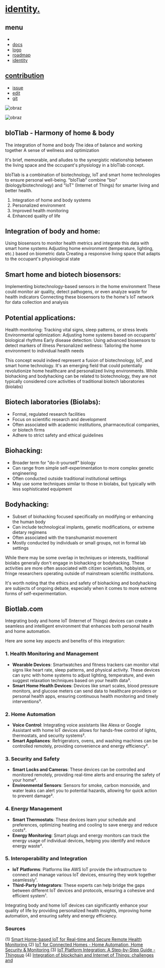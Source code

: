 # [identity.](http://identity.)

## menu

+ [](http://www.)
+ [docs](http://docs.)
+ [logo](http://logo.)
+ [roadmap](http://roadmap.)
+ [identity](http://identity.)


## [contribution](http://contribution.softreck.dev)

+ [issue](https://github.com/biotlab/identity/issues/new)
+ [edit](https://github.com/biotlab/identity/edit/main/README.md)
+ [git](https://github.com/biotlab/)



![obraz](https://github.com/user-attachments/assets/262e79c0-7366-4195-a1ce-a619d9df5340)


![obraz](https://github.com/user-attachments/assets/8a54aa74-b4eb-4d03-a52a-8dbb5eeab1cb)

## bIoTlab - Harmony of home & body


The integration of home and body
The idea of balance and working together
A sense of wellness and optimization

It's brief, memorable, and alludes to the synergistic relationship between the living space and the occupant's physiology in a bIoTlab concept.

bIoTlab is a combination of biotechnology, IoT and smart home technologies to ensure personal well-being.
"bIoTlab" combine "bio" (biology/biotechnology) and "IoT" (Internet of Things) for smarter living and better health.

1. Integration of home and body systems
2. Personalized environment
3. Improved health monitoring
4. Enhanced quality of life





## Integration of body and home:

Using biosensors to monitor health metrics and integrate this data with smart home systems
Adjusting home environment (temperature, lighting, etc.) based on biometric data
Creating a responsive living space that adapts to the occupant's physiological state


## Smart home and biotech biosensors:

Implementing biotechnology-based sensors in the home environment
These could monitor air quality, detect pathogens, or even analyze waste for health indicators
Connecting these biosensors to the home's IoT network for data collection and analysis


## Potential applications:

Health monitoring: Tracking vital signs, sleep patterns, or stress levels
Environmental optimization: Adjusting home systems based on occupants' biological rhythms
Early disease detection: Using advanced biosensors to detect markers of illness
Personalized wellness: Tailoring the home environment to individual health needs



This concept would indeed represent a fusion of biotechnology, IoT, and smart home technology.
It's an emerging field that could potentially revolutionize home healthcare and personalized living environments.
While biohacking and bodyhacking can be related to biotechnology, they are not typically considered core activities of traditional biotech laboratories (biolabs)

## Biotech laboratories (Biolabs):
- Formal, regulated research facilities
- Focus on scientific research and development
- Often associated with academic institutions, pharmaceutical companies, or biotech firms
- Adhere to strict safety and ethical guidelines

## Biohacking:
- Broader term for "do-it-yourself" biology
- Can range from simple self-experimentation to more complex genetic engineering
- Often conducted outside traditional institutional settings
- May use some techniques similar to those in biolabs, but typically with less sophisticated equipment

## Bodyhacking:
- Subset of biohacking focused specifically on modifying or enhancing the human body
- Can include technological implants, genetic modifications, or extreme dietary regimens
- Often associated with the transhumanist movement
- Mostly conducted by individuals or small groups, not in formal lab settings

While there may be some overlap in techniques or interests, traditional biolabs generally don't engage in biohacking or bodyhacking. These activities are more often associated with citizen scientists, hobbyists, or fringe researchers operating outside of mainstream scientific institutions.

It's worth noting that the ethics and safety of biohacking and bodyhacking are subjects of ongoing debate, especially when it comes to more extreme forms of self-experimentation.


## Biotlab.com

Integrating body and home IoT (Internet of Things) devices can create a seamless and intelligent environment that enhances both personal health and home automation. 

Here are some key aspects and benefits of this integration:

### **1. Health Monitoring and Management**
- **Wearable Devices**: Smartwatches and fitness trackers can monitor vital signs like heart rate, sleep patterns, and physical activity. These devices can sync with home systems to adjust lighting, temperature, and even suggest relaxation techniques based on your health data³.
- **Smart Home Health Devices**: Devices like smart scales, blood pressure monitors, and glucose meters can send data to healthcare providers or personal health apps, ensuring continuous health monitoring and timely interventions³.

### **2. Home Automation**
- **Voice Control**: Integrating voice assistants like Alexa or Google Assistant with home IoT devices allows for hands-free control of lights, thermostats, and security systems².
- **Smart Appliances**: Refrigerators, ovens, and washing machines can be controlled remotely, providing convenience and energy efficiency².

### **3. Security and Safety**
- **Smart Locks and Cameras**: These devices can be controlled and monitored remotely, providing real-time alerts and ensuring the safety of your home².
- **Environmental Sensors**: Sensors for smoke, carbon monoxide, and water leaks can alert you to potential hazards, allowing for quick action to prevent damage².

### **4. Energy Management**
- **Smart Thermostats**: These devices learn your schedule and preferences, optimizing heating and cooling to save energy and reduce costs².
- **Energy Monitoring**: Smart plugs and energy monitors can track the energy usage of individual devices, helping you identify and reduce energy waste².

### **5. Interoperability and Integration**
- **IoT Platforms**: Platforms like AWS IoT provide the infrastructure to connect and manage various IoT devices, ensuring they work together seamlessly¹.
- **Third-Party Integrators**: These experts can help bridge the gaps between different IoT devices and protocols, ensuring a cohesive and efficient system¹.

Integrating body and home IoT devices can significantly enhance your quality of life by providing personalized health insights, improving home automation, and ensuring safety and energy efficiency.

### Sources
(1) [Smart Home-based IoT for Real-time and Secure Remote Health Monitoring ](https://link.springer.com/article/10.1007/s10916-019-1158-z)
(2) [IoT for Connected Homes - Home Automation, Home Security & Monitoring ](https://aws.amazon.com/iot/solutions/connected-home/)
(3) [IoT Platform Integration: A Step-by-Step Guide - Thingsup](https://thingsup.io/iot-system-integration-a-step-by-step-guide/)
(4) [Integration of blockchain and Internet of Things: challenges and](https://link.springer.com/article/10.1007/s12243-021-00858-8)


